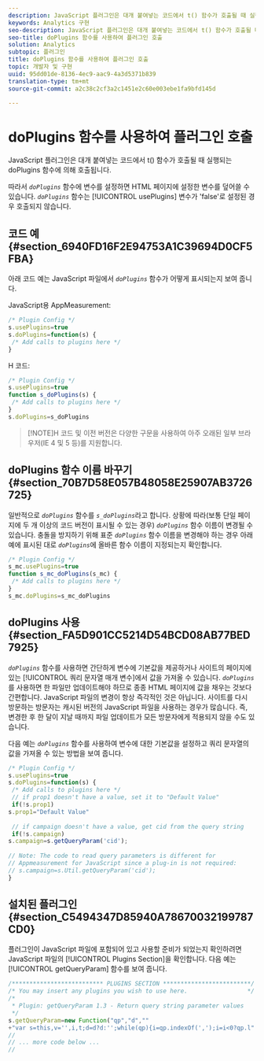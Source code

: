 ```yaml
---
description: JavaScript 플러그인은 대개 붙여넣는 코드에서 t() 함수가 호출될 때 실행되는 doPlugins 함수에 의해 호출됩니다.
keywords: Analytics 구현
seo-description: JavaScript 플러그인은 대개 붙여넣는 코드에서 t() 함수가 호출될 때 실행되는 doPlugins 함수에 의해 호출됩니다.
seo-title: doPlugins 함수를 사용하여 플러그인 호출
solution: Analytics
subtopic: 플러그인
title: doPlugins 함수를 사용하여 플러그인 호출
topic: 개발자 및 구현
uuid: 95dd01de-8136-4ec9-aac9-4a3d5371b839
translation-type: tm+mt
source-git-commit: a2c38c2cf3a2c1451e2c60e003ebe1fa9bfd145d

---
```



# doPlugins 함수를 사용하여 플러그인 호출

JavaScript 플러그인은 대개 붙여넣는 코드에서 t() 함수가 호출될 때 실행되는 doPlugins 함수에 의해 호출됩니다.

따라서 *`doPlugins`* 함수에 변수를 설정하면 HTML 페이지에 설정한 변수를 덮어쓸 수 있습니다. *`doPlugins`* 함수는 [!UICONTROL usePlugins] 변수가 'false'로 설정된 경우 호출되지 않습니다.

## 코드 예 {#section_6940FD16F2E94753A1C39694D0CF5FBA}

아래 코드 예는 JavaScript 파일에서 *`doPlugins`* 함수가 어떻게 표시되는지 보여 줍니다.

JavaScript용 AppMeasurement:

```js
/* Plugin Config */ 
s.usePlugins=true 
s.doPlugins=function(s) { 
 /* Add calls to plugins here */ 
}
```

H 코드:

```js
/* Plugin Config */ 
s.usePlugins=true 
function s_doPlugins(s) { 
 /* Add calls to plugins here */ 
} 
s.doPlugins=s_doPlugins
```

> [!NOTE]H 코드 및 이전 버전은 다양한 구문을 사용하여 아주 오래된 일부 브라우저(IE 4 및 5 등)를 지원합니다.

## doPlugins 함수 이름 바꾸기 {#section_70B7D58E057B48058E25907AB3726725}

일반적으로 *`doPlugins`* 함수를 *`s_doPlugins`*&#x200B;라고 합니다. 상황에 따라(보통 단일 페이지에 두 개 이상의 코드 버전이 표시될 수 있는 경우) *`doPlugins`* 함수 이름이 변경될 수 있습니다. 충돌을 방지하기 위해 표준 *`doPlugins`* 함수 이름을 변경해야 하는 경우 아래 예에 표시된 대로 *`doPlugins`*&#x200B;에 올바른 함수 이름이 지정되는지 확인합니다.

```js
/* Plugin Config */ 
s_mc.usePlugins=true 
function s_mc_doPlugins(s_mc) { 
 /* Add calls to plugins here */ 
} 
s_mc.doPlugins=s_mc_doPlugins 
```

## doPlugins 사용 {#section_FA5D901CC5214D54BCD08AB77BED7925}

*`doPlugins`* 함수를 사용하면 간단하게 변수에 기본값을 제공하거나 사이트의 페이지에 있는 [!UICONTROL 쿼리 문자열 매개 변수]에서 값을 가져올 수 있습니다. *`doPlugins`*&#x200B;를 사용하면 한 파일만 업데이트해야 하므로 종종 HTML 페이지에 값을 채우는 것보다 간편합니다. JavaScript 파일의 변경이 항상 즉각적인 것은 아닙니다. 사이트를 다시 방문하는 방문자는 캐시된 버전의 JavaScript 파일을 사용하는 경우가 많습니다. 즉, 변경한 후 한 달이 지날 때까지 파일 업데이트가 모든 방문자에게 적용되지 않을 수도 있습니다.

다음 예는 *`doPlugins`* 함수를 사용하여 변수에 대한 기본값을 설정하고 쿼리 문자열의 값을 가져올 수 있는 방법을 보여 줍니다.

```js
/* Plugin Config */ 
s.usePlugins=true 
s.doPlugins=function(s) { 
 /* Add calls to plugins here */ 
 // if prop1 doesn't have a value, set it to "Default Value" 
 if(!s.prop1) 
s.prop1="Default Value" 
 
 // if campaign doesn't have a value, get cid from the query string 
 if(!s.campaign) 
s.campaign=s.getQueryParam('cid'); 
 
// Note: The code to read query parameters is different for  
// Appmeasurement for JavaScript since a plug-in is not required: 
// s.campaign=s.Util.getQueryParam('cid'); 
} 
```

## 설치된 플러그인 {#section_C5494347D85940A78670032199787CD0}

플러그인이 JavaScript 파일에 포함되어 있고 사용할 준비가 되었는지 확인하려면 JavaScript 파일의 [!UICONTROL Plugins Section]을 확인합니다. 다음 예는 [!UICONTROL getQueryParam] 함수를 보여 줍니다.

```js
/************************** PLUGINS SECTION *************************/ 
/* You may insert any plugins you wish to use here.                 */ 
/* 
 * Plugin: getQueryParam 1.3 - Return query string parameter values 
 */ 
s.getQueryParam=new Function("qp","d","" 
+"var s=this,v='',i,t;d=d?d:'';while(qp){i=qp.indexOf(',');i=i<0?qp.l" 
// 
// ... more code below ...
// 
```

